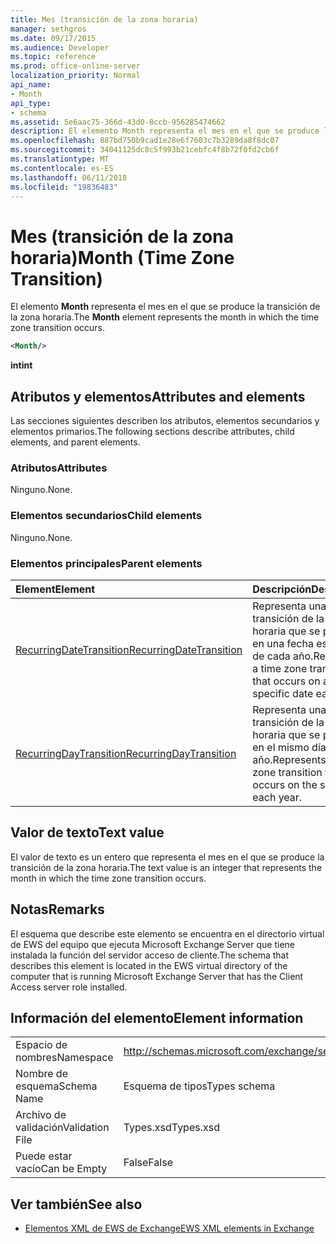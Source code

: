 ```yaml
---
title: Mes (transición de la zona horaria)
manager: sethgros
ms.date: 09/17/2015
ms.audience: Developer
ms.topic: reference
ms.prod: office-online-server
localization_priority: Normal
api_name:
- Month
api_type:
- schema
ms.assetid: 5e6aac75-366d-43d0-8ccb-956285474662
description: El elemento Month representa el mes en el que se produce la transición de la zona horaria.
ms.openlocfilehash: 887bd750b9cad1e28e6f7603c7b3289da8f8dc07
ms.sourcegitcommit: 34041125dc8c5f993b21cebfc4f8b72f0fd2cb6f
ms.translationtype: MT
ms.contentlocale: es-ES
ms.lasthandoff: 06/11/2018
ms.locfileid: "19836483"
---
```

# <a name="month-time-zone-transition"></a><span data-ttu-id="6f863-103">Mes (transición de la zona horaria)</span><span class="sxs-lookup"><span data-stu-id="6f863-103">Month (Time Zone Transition)</span></span>

<span data-ttu-id="6f863-104">El elemento **Month** representa el mes en el que se produce la transición de la zona horaria.</span><span class="sxs-lookup"><span data-stu-id="6f863-104">The **Month** element represents the month in which the time zone transition occurs.</span></span> 
  
```xml
<Month/>
```

 <span data-ttu-id="6f863-105">**int**</span><span class="sxs-lookup"><span data-stu-id="6f863-105">**int**</span></span>
## <a name="attributes-and-elements"></a><span data-ttu-id="6f863-106">Atributos y elementos</span><span class="sxs-lookup"><span data-stu-id="6f863-106">Attributes and elements</span></span>

<span data-ttu-id="6f863-107">Las secciones siguientes describen los atributos, elementos secundarios y elementos primarios.</span><span class="sxs-lookup"><span data-stu-id="6f863-107">The following sections describe attributes, child elements, and parent elements.</span></span>
  
### <a name="attributes"></a><span data-ttu-id="6f863-108">Atributos</span><span class="sxs-lookup"><span data-stu-id="6f863-108">Attributes</span></span>

<span data-ttu-id="6f863-109">Ninguno.</span><span class="sxs-lookup"><span data-stu-id="6f863-109">None.</span></span>
  
### <a name="child-elements"></a><span data-ttu-id="6f863-110">Elementos secundarios</span><span class="sxs-lookup"><span data-stu-id="6f863-110">Child elements</span></span>

<span data-ttu-id="6f863-111">Ninguno.</span><span class="sxs-lookup"><span data-stu-id="6f863-111">None.</span></span>
  
### <a name="parent-elements"></a><span data-ttu-id="6f863-112">Elementos principales</span><span class="sxs-lookup"><span data-stu-id="6f863-112">Parent elements</span></span>

|<span data-ttu-id="6f863-113">**Element**</span><span class="sxs-lookup"><span data-stu-id="6f863-113">**Element**</span></span>|<span data-ttu-id="6f863-114">**Descripción**</span><span class="sxs-lookup"><span data-stu-id="6f863-114">**Description**</span></span>|
|:-----|:-----|
|[<span data-ttu-id="6f863-115">RecurringDateTransition</span><span class="sxs-lookup"><span data-stu-id="6f863-115">RecurringDateTransition</span></span>](recurringdatetransition.md) <br/> |<span data-ttu-id="6f863-116">Representa una transición de la zona horaria que se produce en una fecha específica de cada año.</span><span class="sxs-lookup"><span data-stu-id="6f863-116">Represents a time zone transition that occurs on a specific date each year.</span></span>  <br/> |
|[<span data-ttu-id="6f863-117">RecurringDayTransition</span><span class="sxs-lookup"><span data-stu-id="6f863-117">RecurringDayTransition</span></span>](recurringdaytransition.md) <br/> |<span data-ttu-id="6f863-118">Representa una transición de la zona horaria que se produce en el mismo día cada año.</span><span class="sxs-lookup"><span data-stu-id="6f863-118">Represents a time zone transition that occurs on the same day each year.</span></span>  <br/> |
   
## <a name="text-value"></a><span data-ttu-id="6f863-119">Valor de texto</span><span class="sxs-lookup"><span data-stu-id="6f863-119">Text value</span></span>

<span data-ttu-id="6f863-120">El valor de texto es un entero que representa el mes en el que se produce la transición de la zona horaria.</span><span class="sxs-lookup"><span data-stu-id="6f863-120">The text value is an integer that represents the month in which the time zone transition occurs.</span></span>
  
## <a name="remarks"></a><span data-ttu-id="6f863-121">Notas</span><span class="sxs-lookup"><span data-stu-id="6f863-121">Remarks</span></span>

<span data-ttu-id="6f863-122">El esquema que describe este elemento se encuentra en el directorio virtual de EWS del equipo que ejecuta Microsoft Exchange Server que tiene instalada la función del servidor acceso de cliente.</span><span class="sxs-lookup"><span data-stu-id="6f863-122">The schema that describes this element is located in the EWS virtual directory of the computer that is running Microsoft Exchange Server that has the Client Access server role installed.</span></span>
  
## <a name="element-information"></a><span data-ttu-id="6f863-123">Información del elemento</span><span class="sxs-lookup"><span data-stu-id="6f863-123">Element information</span></span>

|||
|:-----|:-----|
|<span data-ttu-id="6f863-124">Espacio de nombres</span><span class="sxs-lookup"><span data-stu-id="6f863-124">Namespace</span></span>  <br/> |http://schemas.microsoft.com/exchange/services/2006/types  <br/> |
|<span data-ttu-id="6f863-125">Nombre de esquema</span><span class="sxs-lookup"><span data-stu-id="6f863-125">Schema Name</span></span>  <br/> |<span data-ttu-id="6f863-126">Esquema de tipos</span><span class="sxs-lookup"><span data-stu-id="6f863-126">Types schema</span></span>  <br/> |
|<span data-ttu-id="6f863-127">Archivo de validación</span><span class="sxs-lookup"><span data-stu-id="6f863-127">Validation File</span></span>  <br/> |<span data-ttu-id="6f863-128">Types.xsd</span><span class="sxs-lookup"><span data-stu-id="6f863-128">Types.xsd</span></span>  <br/> |
|<span data-ttu-id="6f863-129">Puede estar vacío</span><span class="sxs-lookup"><span data-stu-id="6f863-129">Can be Empty</span></span>  <br/> |<span data-ttu-id="6f863-130">False</span><span class="sxs-lookup"><span data-stu-id="6f863-130">False</span></span>  <br/> |
   
## <a name="see-also"></a><span data-ttu-id="6f863-131">Ver también</span><span class="sxs-lookup"><span data-stu-id="6f863-131">See also</span></span>



- [<span data-ttu-id="6f863-132">Elementos XML de EWS de Exchange</span><span class="sxs-lookup"><span data-stu-id="6f863-132">EWS XML elements in Exchange</span></span>](ews-xml-elements-in-exchange.md)


